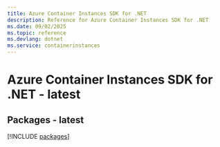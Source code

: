 ```yaml
---
title: Azure Container Instances SDK for .NET
description: Reference for Azure Container Instances SDK for .NET
ms.date: 09/02/2025
ms.topic: reference
ms.devlang: dotnet
ms.service: containerinstances
---
```

# Azure Container Instances SDK for .NET - latest
## Packages - latest
[!INCLUDE [packages](container-instances-index.md)]